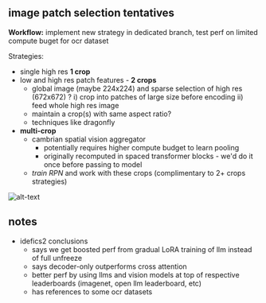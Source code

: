 ## image patch selection tentatives
**Workflow:** implement new strategy in dedicated branch, test perf on limited compute buget for ocr dataset

Strategies:
* single high res **1 crop**
* low and high res patch features - **2 crops**
    * global image (maybe 224x224) and sparse selection of high res (672x672) ?
        i) crop into patches of large size before encoding
        ii) feed whole high res image
    * maintain a crop(s) with same aspect ratio?
    * techniques like dragonfly 
* **multi-crop**
    * cambrian spatial vision aggregator 
        * potentially requires higher compute budget to learn pooling 
        * originally recomputed in spaced transformer blocks - we'd do it once before passing to model
    * *train RPN* and work with these crops (complimentary to 2+ crops strategies)

![alt-text](https://cambrian-mllm.github.io/static/img/sva.png)

## notes 
* idefics2 conclusions
    * says we get boosted perf from gradual LoRA training of llm instead of full unfreeze
    * says decoder-only outperforms cross attention
    * better perf by using llms and vision models at top of respective leaderboards (imagenet, open llm leaderboard, etc)
    * has references to some ocr datasets

